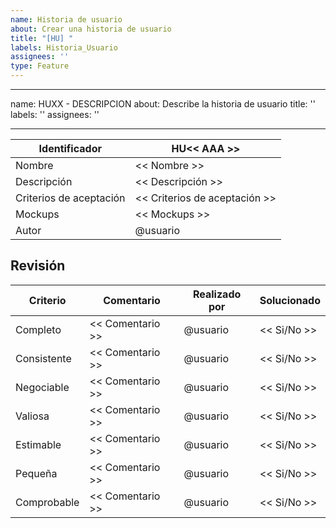 ```yaml
---
name: Historia de usuario
about: Crear una historia de usuario
title: "[HU] "
labels: Historia_Usuario
assignees: ''
type: Feature
---
```


---
name: HUXX - DESCRIPCION
about: Describe la historia de usuario
title: ''
labels: ''
assignees: ''

---

| Identificador           | HU<< AAA >>                    |
|-------------------------|--------------------------------|
| Nombre                  | << Nombre >>                   |
| Descripción             | << Descripción >>              |
| Criterios de aceptación | << Criterios de aceptación >>  |
| Mockups                 | << Mockups >>                  |
| Autor                   | @usuario                       |

## Revisión

| Criterio      | Comentario       | Realizado por | Solucionado |
|---------------|------------------|---------------|---------------|
| Completo      | << Comentario >> | @usuario      | << Si/No >> |
| Consistente   | << Comentario >> | @usuario      | << Si/No >> |
| Negociable    | << Comentario >> | @usuario      | << Si/No >> |
| Valiosa       | << Comentario >> | @usuario      | << Si/No >> |
| Estimable     | << Comentario >> | @usuario      | << Si/No >> |
| Pequeña       | << Comentario >> | @usuario      | << Si/No >> |
| Comprobable   | << Comentario >> | @usuario      | << Si/No >> |
